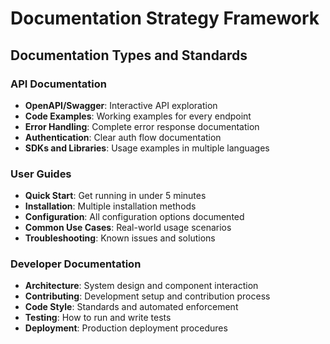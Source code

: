 # Documentation Strategy Framework

## Documentation Types and Standards

### API Documentation
- **OpenAPI/Swagger**: Interactive API exploration
- **Code Examples**: Working examples for every endpoint
- **Error Handling**: Complete error response documentation
- **Authentication**: Clear auth flow documentation
- **SDKs and Libraries**: Usage examples in multiple languages

### User Guides
- **Quick Start**: Get running in under 5 minutes
- **Installation**: Multiple installation methods
- **Configuration**: All configuration options documented
- **Common Use Cases**: Real-world usage scenarios
- **Troubleshooting**: Known issues and solutions

### Developer Documentation  
- **Architecture**: System design and component interaction
- **Contributing**: Development setup and contribution process
- **Code Style**: Standards and automated enforcement
- **Testing**: How to run and write tests
- **Deployment**: Production deployment procedures